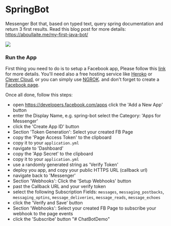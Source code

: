 # SpringBot
Messenger Bot that, based on typed text, query spring documentation and return 3 first results. Read this blog post for more details: https://aboullaite.me/my-first-java-bot/

![](http://i.giphy.com/l0IymLb7VE5KobYXu.gif)

### Run the App
First thing you need to do is to setup a Facebook app, Please follow this [link](https://developers.facebook.com/docs/messenger-platform/guides/setup) for more details. You'll need also a free hosting service like [Heroko](https://www.heroku.com/) or [Clever Cloud](https://www.clever-cloud.com/), or you can simply use [NGROK](https://ngrok.com/). and don't forget to create a [Facebook page](https://www.facebook.com/pages/create).

Once all done, follow this steps:

- open https://developers.facebook.com/apps
click the 'Add a New App' button
- enter the Display Name, e.g. spring-bot
select the Category: 'Apps for Messenger'
- click the 'Create App ID' button
- Section 'Token Generation': Select your created FB Page
- copy the 'Page Access Token' to the clipboard
- copy it to your `application.yml`
- navigate to 'Dashboard'
- copy the 'App Secret' to the clipboard
- copy it to your `application.yml`
- use a randomly generated string as 'Verify Token'
- deploy you app, and copy your public HTTPS URL (callback url)
- navigate back to 'Messenger'
- Section 'Webhooks': Click the 'Setup Webhooks' button
- past the Callback URL and your verify token
- select the following Subscription Fields: `messages`, `messaging_postbacks`, `messaging_optins`, `message_deliveries`, `message_reads`, `message_echoes`
- click the 'Verify and Save' button
- Section 'Webhooks': Select your created FB Page to subscribe your webhook to the page events
- click the 'Subscribe' button
"# ChatBotDemo" 
